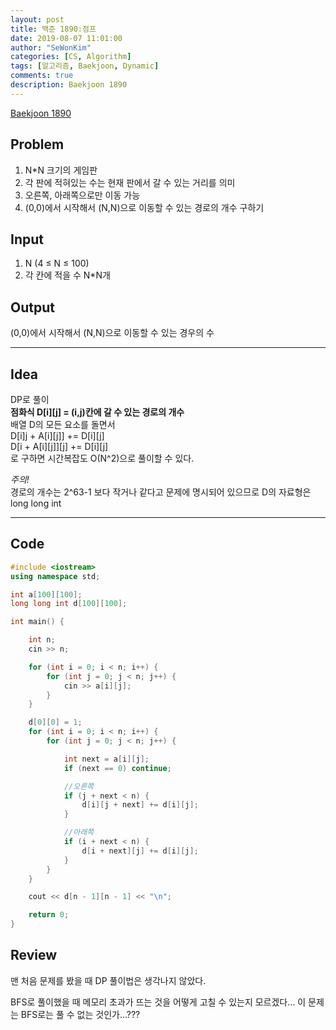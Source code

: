 ```yaml
---
layout: post
title: 백준 1890:점프
date: 2019-08-07 11:01:00
author: "SeWonKim"
categories: [CS, Algorithm]
tags: [알고리즘, Baekjoon, Dynamic]
comments: true
description: Baekjoon 1890
---
```


[Baekjoon 1890](https://www.acmicpc.net/problem/1890)

## Problem

1. N\*N 크기의 게임판
2. 각 판에 적혀있는 수는 현재 판에서 갈 수 있는 거리를 의미
3. 오른쪽, 아래쪽으로만 이동 가능
4. (0,0)에서 시작해서 (N,N)으로 이동할 수 있는 경로의 개수 구하기

## Input

1. N (4 ≤ N ≤ 100)
2. 각 칸에 적을 수 N\*N개

## Output

(0,0)에서 시작해서 (N,N)으로 이동할 수 있는 경우의 수

---

## Idea

DP로 풀이  
 **점화식 D[i][j] = (i,j)칸에 갈 수 있는 경로의 개수**  
 배열 D의 모든 요소를 돌면서  
 D[i]j + A[i][j]] += D[i][j]  
 D[i + A[i][j]][j] += D[i][j]  
 로 구하면 시간복잡도 O(N^2)으로 풀이할 수 있다.

_주의!_  
 경로의 개수는 2^63-1 보다 작거나 같다고 문제에 명시되어 있으므로 D의 자료형은 long long int

---

## Code

```cpp
#include <iostream>
using namespace std;

int a[100][100];
long long int d[100][100];

int main() {

	int n;
	cin >> n;

	for (int i = 0; i < n; i++) {
		for (int j = 0; j < n; j++) {
			cin >> a[i][j];
		}
	}

	d[0][0] = 1;
	for (int i = 0; i < n; i++) {
		for (int j = 0; j < n; j++) {

			int next = a[i][j];
			if (next == 0) continue;

			//오른쪽
			if (j + next < n) {
				d[i][j + next] += d[i][j];
			}

			//아래쪽
			if (i + next < n) {
				d[i + next][j] += d[i][j];
			}
		}
	}

	cout << d[n - 1][n - 1] << "\n";

	return 0;
}
```

## Review

맨 처음 문제를 봤을 때 DP 풀이법은 생각나지 않았다.

BFS로 풀이했을 때 메모리 초과가 뜨는 것을 어떻게 고칠 수 있는지 모르겠다... 이 문제는 BFS로는 풀 수 없는 것인가...???
